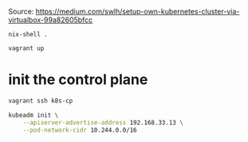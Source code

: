 Source: https://medium.com/swlh/setup-own-kubernetes-cluster-via-virtualbox-99a82605bfcc


```
nix-shell .

vagrant up
```

# init the control plane

```sh
vagrant ssh k8s-cp

kubeadm init \
    --apiserver-advertise-address 192.168.33.13 \
    --pod-network-cidr 10.244.0.0/16
```